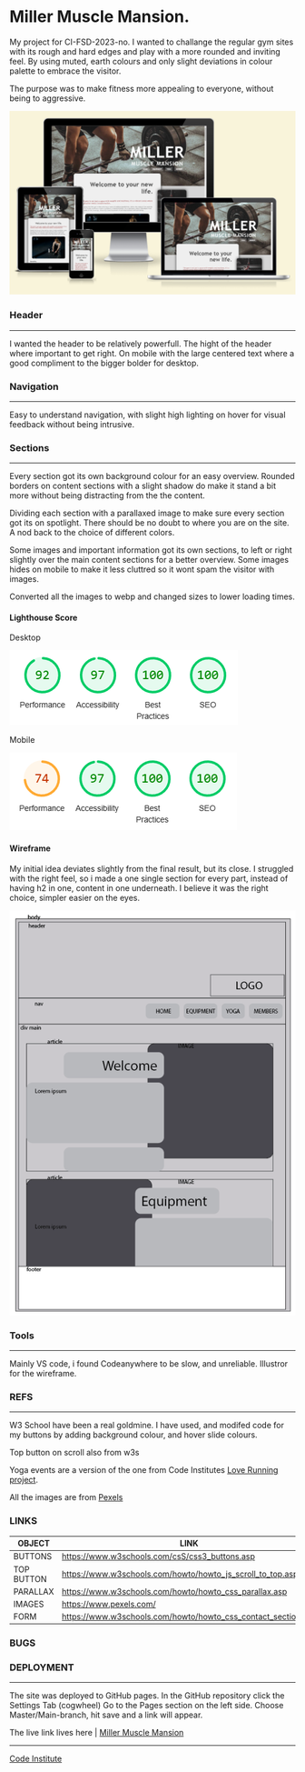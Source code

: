 # Miller Muscle Mansion.

My project for CI-FSD-2023-no. 
I wanted to challange the regular gym sites with its rough and hard edges and play with a more rounded and inviting feel. 
By using muted, earth colours and only slight deviations in colour palette to embrace the visitor. 

The purpose was to make fitness more appealing to everyone, without being to aggressive.

![Screenshots Responsive Design](assets/images/responsive.png "Screenshots Responsive Design")

### Header
--------------------------------------------------------------------------------
I wanted the header to be relatively powerfull. The hight of the header where important to get right. 
On mobile with the large centered text where a good compliment to the bigger bolder for desktop. 

### Navigation
--------------------------------------------------------------------------------
Easy to understand navigation, with slight high lighting on hover for visual feedback without being intrusive. 

### Sections
--------------------------------------------------------------------------------
Every section got its own background colour for an easy overview. Rounded borders on content sections 
with a slight shadow do make it stand a bit more without being distracting from the the content. 

Dividing each section with a parallaxed image to make sure every section got its on spotlight. 
There should be no doubt to where you are on the site. A nod back to the choice of different colors. 

Some images and important information got its own sections, to left or right slightly over the main content sections for a 
better overview. Some images hides on mobile to make it less cluttred so it wont spam the visitor with images. 

Converted all the images to webp and changed sizes to lower loading times. 




#### Lighthouse Score
Desktop

![Lighthouse](assets/images/lighthouse-desktop.png "Lighthouse Scores desktop")

Mobile

![Lighthouse](assets/images/lighthouse-mobile.png "Lighthouse Scores mobile")


#### Wireframe 
My initial idea deviates slightly from the final result, but its close. 
I struggled with the right feel, so i made a one single section for 
every part, instead of having h2 in one, content in one underneath. 
I believe it was the right choice, simpler easier on the eyes. 

![Wireframe](assets/images/Wireframe.png "Wireframe")

### Tools
--------------------------------------------------------------------------------
Mainly VS code, i found Codeanywhere to be slow, and unreliable.
Illustror for the wireframe. 

### REFS
--------------------------------------------------------------------------------
W3 School have been a real goldmine. 
I have used, and modifed code for my buttons by adding background colour, and hover slide colours. 

Top button on scroll also from w3s

Yoga events are a version of the one from Code Institutes [Love Running project](https://zakenaio.github.io/Love-Running-CI-2023-fsd-nov-main/). 

All the images are from  [Pexels](https://www.pexels.com) 

### LINKS 

| OBJECT | LINK |
| ------ | ------ |
| BUTTONS | <https://www.w3schools.com/csS/css3_buttons.asp> |
| TOP BUTTON | <https://www.w3schools.com/howto/howto_js_scroll_to_top.asp> |
| PARALLAX | <https://www.w3schools.com/howto/howto_css_parallax.asp> |
| IMAGES | <https://www.pexels.com/> |
| FORM | <https://www.w3schools.com/howto/howto_css_contact_section.asp> |

### BUGS 


### DEPLOYMENT
--------------------------------------------------------------------------------
The site was deployed to GitHub pages. 
In the GitHub repository click the Settings Tab (cogwheel)
Go to the Pages section on the left side. 
Choose Master/Main-branch, hit save and a link will appear. 

The live link lives here | [Miller Muscle Mansion](https://zakenaio.github.io/ci2023dfs-p1-site-main/)

--------------------------------------------------------------------------------
[Code Institute](https://codeinstiture.net)
